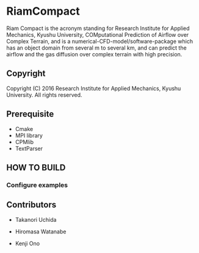 # RiamCompact

Riam Compact is the acronym standing for Research Institute for Applied Mechanics, Kyushu University, COMputational Prediction of Airflow over Complex Terrain, and is a numerical-CFD-model/software-package which has an object domain from several m to several km, and can predict the airflow and the gas diffusion over complex terrain with high precision.


## Copyright
Copyright (C) 2016 Research Institute for Applied Mechanics, Kyushu University.
All rights reserved.


## Prerequisite

- Cmake
- MPI library
- CPMlib
- TextParser


## HOW TO BUILD




### Configure examples




## Contributors

- Takanori Uchida
- Hiromasa Watanabe

- Kenji Ono



